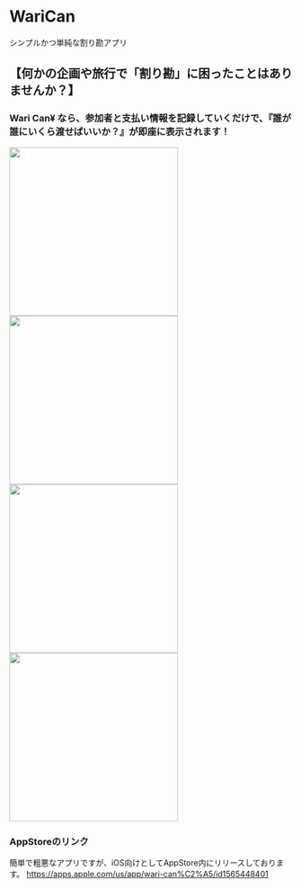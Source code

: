 # WariCan
シンプルかつ単純な割り勘アプリ

## 【何かの企画や旅行で「割り勘」に困ったことはありませんか？】
### Wari Can¥ なら、参加者と支払い情報を記録していくだけで、『誰が誰にいくら渡せばいいか？』が即座に表示されます！
<img src="https://user-images.githubusercontent.com/27912121/116841756-187bf680-ac15-11eb-8d5c-951de30ec668.png" width="300px"> <img src="https://user-images.githubusercontent.com/27912121/116841761-1dd94100-ac15-11eb-9ca7-8add4d5d230f.png" width="300px"> <img src="https://user-images.githubusercontent.com/27912121/116841766-216cc800-ac15-11eb-9fb8-308a8c14e9b9.png" width="300px"> <img src="https://user-images.githubusercontent.com/27912121/116841776-2762a900-ac15-11eb-9783-7fd107e1d83e.png" width="300px">

### AppStoreのリンク
簡単で粗悪なアプリですが、iOS向けとしてAppStore内にリリースしております。
https://apps.apple.com/us/app/wari-can%C2%A5/id1565448401
